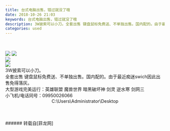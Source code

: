 ```yaml
---
title: 台式电脑出售，错过就没了哦
date: 2018-10-26 21:03
keywords: 台式电脑出售，错过就没了哦
description: 3W披索可以小刀。全套出售 键盘鼠标免费送、不单独出售。国内配的。由于最近痴迷swich因此出售免得落灰。大型游戏完美运行：英雄联盟 魔兽世界 暗黑破坏神 剑灵 逆水寒 剑网三 小飞机/电话同号：09950026066C:\Users\Administrator\Desktop
categories: used
---
```

<td class="t_f" id="postmessage_2172109">

<br/>
<br/>

<img aid="974675" data-cf-modified-0796a855dd239e0f5b60f65f-="" file="data/attachment/forum/201810/26/205922l9xgm666sm9swep8.png.thumb.jpg" id="aimg_974675" inpost="1" onclick="" onmouseover="" src="http://www.flw.ph/data/attachment/forum/201810/26/205922l9xgm666sm9swep8.png" style="cursor:pointer" zoomfile="data/attachment/forum/201810/26/205922l9xgm666sm9swep8.png"/>



<img aid="974674" data-cf-modified-0796a855dd239e0f5b60f65f-="" file="data/attachment/forum/201810/26/205921srsp136ashbrrss3.png.thumb.jpg" id="aimg_974674" inpost="1" onclick="" onmouseover="" src="http://www.flw.ph/data/attachment/forum/201810/26/205921srsp136ashbrrss3.png" style="cursor:pointer" zoomfile="data/attachment/forum/201810/26/205921srsp136ashbrrss3.png"/>


<br/>

<img aid="974673" data-cf-modified-0796a855dd239e0f5b60f65f-="" file="data/attachment/forum/201810/26/205918jw5hjpkwojowap9h.png.thumb.jpg" id="aimg_974673" inpost="1" onclick="" onmouseover="" src="http://www.flw.ph/data/attachment/forum/201810/26/205918jw5hjpkwojowap9h.png" style="cursor:pointer" zoomfile="data/attachment/forum/201810/26/205918jw5hjpkwojowap9h.png"/>


<br/>

<img aid="974672" data-cf-modified-0796a855dd239e0f5b60f65f-="" file="data/attachment/forum/201810/26/205915pe9m9etem0m9cm0m.png.thumb.jpg" id="aimg_974672" inpost="1" onclick="" onmouseover="" src="http://www.flw.ph/data/attachment/forum/201810/26/205915pe9m9etem0m9cm0m.png" style="cursor:pointer" zoomfile="data/attachment/forum/201810/26/205915pe9m9etem0m9cm0m.png"/>


<br/>
3W披索可以小刀。<br/>
全套出售 键盘鼠标免费送、不单独出售。国内配的。由于最近痴迷swich因此出售免得落灰。<br/>
大型游戏完美运行：英雄联盟 魔兽世界 暗黑破坏神 剑灵 逆水寒 剑网三 <br/>
小飞机/电话同号：09950026066<br/>
<div align="center">C:\Users\Administrator\Desktop</div><br/>
<br/>
<br/>
</td>
###### 转载自[菲龙网]